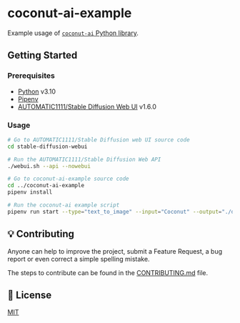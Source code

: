 # coconut-ai-example

Example usage of [`coconut-ai` Python library](https://github.com/sae-llm-coconut/coconut-ai/).

## Getting Started

### Prerequisites

- [Python](https://www.python.org/) v3.10
- [Pipenv](https://pipenv.pypa.io/)
- [AUTOMATIC1111/Stable Diffusion Web UI](https://github.com/AUTOMATIC1111/stable-diffusion-webui) v1.6.0

### Usage

```sh
# Go to AUTOMATIC1111/Stable Diffusion web UI source code
cd stable-diffusion-webui

# Run the AUTOMATIC1111/Stable Diffusion Web API
./webui.sh --api --nowebui

# Go to coconut-ai-example source code
cd ../coconut-ai-example
pipenv install

# Run the coconut-ai example script
pipenv run start --type="text_to_image" --input="Coconut" --output="./data/output.png"
```

## 💡 Contributing

Anyone can help to improve the project, submit a Feature Request, a bug report or even correct a simple spelling mistake.

The steps to contribute can be found in the [CONTRIBUTING.md](./CONTRIBUTING.md) file.

## 📄 License

[MIT](./LICENSE)
